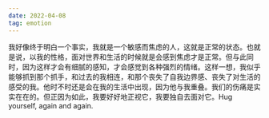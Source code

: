 ```yaml
---
date: 2022-04-08
tag: emotion
---
```

我好像终于明白一个事实，我就是一个敏感而焦虑的人，这就是正常的状态。也就是说，以我的性格，面对世界和生活的时候就是会感到焦虑才是正常。但与此同时，因为这样才会有细腻的感知，才会感觉到各种强烈的情绪。这样一想，我似乎能够抓到那个抓手，和过去的我相连，和那个丧失了自我边界感、丧失了对生活的感受的我。他时不时还是会在我的生活中出现，因为他与我重叠。我们的伤痛是实实在在的。但正因为如此，我要好好地正视它，我要独自去面对它。Hug yourself, again and again.